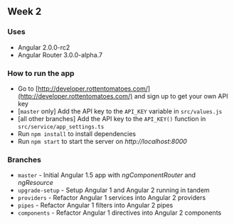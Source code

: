 ## Week 2

### Uses

* Angular 2.0.0-rc2
* Angular Router 3.0.0-alpha.7

### How to run the app

* Go to [http://developer.rottentomatoes.com/](http://developer.rottentomatoes.com/) and sign up to get your own API key
* [`master` only] Add the API key to the `API_KEY` variable in `src/values.js`
* [all other branches] Add the API key to the `API_KEY()` function in `src/service/app_settings.ts`
* Run `npm install` to install dependencies
* Run `npm start` to start the server on *http://localhost:8000*

### Branches

* `master` - Initial Angular 1.5 app with *ngComponentRouter* and *ngResource*
* `upgrade-setup` - Setup Angular 1 and Angular 2 running in tandem
* `providers` - Refactor Angular 1 services into Angular 2 providers
* `pipes` - Refactor Angular 1 filters into Angular 2 pipes
* `components` - Refactor Angular 1 directives into Angular 2 components
